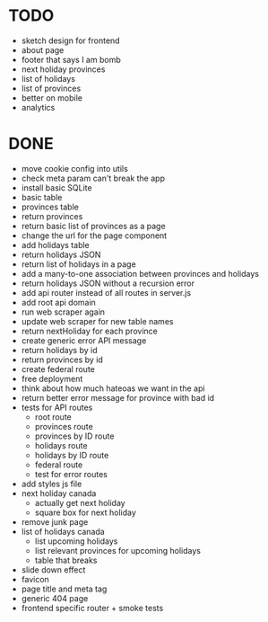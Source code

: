 # TODO

- sketch design for frontend
- about page
- footer that says I am bomb
- next holiday provinces
- list of holidays
- list of provinces
- better on mobile
- analytics

# DONE

- move cookie config into utils
- check meta param can't break the app
- install basic SQLite
- basic table
- provinces table
- return provinces
- return basic list of provinces as a page
- change the url for the page component
- add holidays table
- return holidays JSON
- return list of holidays in a page
- add a many-to-one association between provinces and holidays
- return holidays JSON without a recursion error
- add api router instead of all routes in server.js
- add root api domain
- run web scraper again
- update web scraper for new table names
- return nextHoliday for each province
- create generic error API message
- return holidays by id
- return provinces by id
- create federal route
- free deployment
- think about how much hateoas we want in the api
- return better error message for province with bad id
- tests for API routes
  - root route
  - provinces route
  - provinces by ID route
  - holidays route
  - holidays by ID route
  - federal route
  - test for error routes
- add styles js file
- next holiday canada
  - actually get next holiday
  - square box for next holiday
- remove junk page
- list of holidays canada
  - list upcoming holidays
  - list relevant provinces for upcoming holidays
  - table that breaks
- slide down effect
- favicon
- page title and meta tag
- generic 404 page
- frontend specific router + smoke tests
